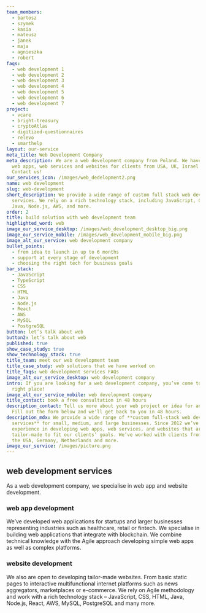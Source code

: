 ```yaml
---
team_members:
  - bartosz
  - szymek
  - kasia
  - mateusz
  - janek
  - maja
  - agnieszka
  - robert
faqs:
  - web development 1
  - web development 2
  - web development 3
  - web development 4
  - web development 5
  - web development 6
  - web development 7
project:
  - vcare
  - bright-treasury
  - cryptoAtlas
  - digitized-questionnaires
  - relevo
  - smarthelp
layout: our-service
meta_title: Web Development Company
meta_description: We are a web development company from Poland. We have built
  web apps, web services and websites for clients from USA, UK, Israel and more.
  Contact us!
our_services_icon: /images/web_dedelopment2.png
name: web development
slug: web-development
short_description: We provide a wide range of custom full stack web development
  services. We rely on a rich technology stack, including JavaScript, CSS, HTML,
  Java, Node.js, AWS, and more.
order: 2
title: build solution with web development team
highlighted_word: web
image_our_service_desktop: /images/web_development_desktop_big.png
image_our_service_mobile: /images/web_development_mobile_big.png
image_alt_our_service: web development company
bullet_points:
  - from idea to launch in up to 6 months
  - support at every stage of development
  - choosing the right tech for business goals
bar_stack:
  - JavaScript
  - TypeScript
  - CSS
  - HTML
  - Java
  - Node.js
  - React
  - AWS
  - MySQL
  - PostgreSQL
button: let’s talk about web
button2: let’s talk about web
published: true
show_case_study: true
show_technology_stack: true
title_team: meet our web development team
title_case_study: web solutions that we have worked on
title_faqs: web development services FAQs
image_alt_our_service_desktop: web development company
intro: If you are looking for a web development company, you’ve come to the
  right place!
image_alt_our_service_mobile: web development company
title_contact: book a free consultation in 48 hours
description_contact: Tell us more about your web project or idea for an app.
  Fill out the form below and we'll get back to you in 48 hours.
description_mdx: We provide a wide range of **custom full-stack web development
  services** for small, medium, and large businesses. Since 2012 we’ve gained
  experience in developing web apps, web services, and websites that are
  tailor-made to fit our clients’ goals. We’ve worked with clients from the UK,
  the USA, Germany, Netherlands and more.
image_our_service: /images/picture.png
---
```

## web development services

As a web development company, we specialise in web app and website development.

### web app development

We’ve developed web applications for startups and larger businesses representing industries such as healthcare, retail or fintech. We specialise in building web applications that integrate with blockchain. We combine technical knowledge with the Agile approach developing simple web apps as well as complex platforms.

### website development

We also are open to developing tailor-made websites. From basic static pages to interactive multifunctional internet platforms such as news aggregators, marketplaces or e-commerce. We rely on Agile methodology and work with a rich technology stack – JavaScript, CSS, HTML, Java, Node.js, React, AWS, MySQL, PostgreSQL and many more.
